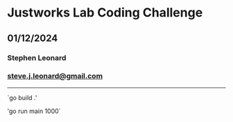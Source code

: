 #  Justworks Lab Coding Challenge
## 01/12/2024
### Stephen Leonard
### steve.j.leonard@gmail.com

---

`go build .'

'go run main 1000`